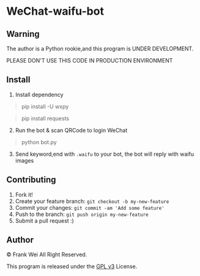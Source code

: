 # WeChat-waifu-bot

## Warning

The author is a Python rookie,and this program is UNDER DEVELOPMENT.

PLEASE DON'T USE THIS CODE IN PRODUCTION ENVIRONMENT

## Install

1. Install dependency

> pip install -U wxpy

> pip install requests

2. Run the bot & scan QRCode to login WeChat

> python bot.py

3. Send keyword,end with `.waifu` to your bot, the bot will reply
with waifu images

## Contributing

1. Fork it!
2. Create your feature branch: `git checkout -b my-new-feature`
3. Commit your changes: `git commit -am 'Add some feature'`
4. Push to the branch: `git push origin my-new-feature`
5. Submit a pull request :)

## Author
© Frank Wei All Right Reserved.

This program is released under the [GPL v3](./LICENSE) License.
